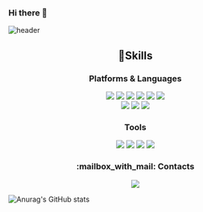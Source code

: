 ### Hi there 👋

<!--
**woorain20/woorain20** is a ✨ _special_ ✨ repository because its `README.md` (this file) appears on your GitHub profile.

Here are some ideas to get you started:

- 🔭 I’m currently working on ...
- 🌱 I’m currently learning ...
- 👯 I’m looking to collaborate on ...
- 🤔 I’m looking for help with ...
- 💬 Ask me about ...
- 📫 How to reach me: ...
- 😄 Pronouns: ...
- ⚡ Fun fact: ...
-->

![header](https://capsule-render.vercel.app/api?type=waving&color=auto&height=300&section=header&text=WooGi%20Kim&fontSize=90)

<h2 align="center"> 💪Skills </h2>
<h3 align="center"> Platforms & Languages </h3>
<p align="center">
  <img src="https://img.shields.io/badge/Svelte-FF3E00?style=flat-square&logo=Svelte&logoColor=white"/>
  <img src="https://img.shields.io/badge/Java-007396?style=flat-square&logo=Java&logoColor=white"/>
  <img src="https://img.shields.io/badge/JavaScript-F7DF1E?style=flat-square&logo=JavaScript&logoColor=white"/>
  <img src="https://img.shields.io/badge/C Sharp-239120?style=flat-square&logo=C Sharp&logoColor=white"/>
  <img src="https://img.shields.io/badge/Spring-6DB33F?style=flat-square&logo=Spring&logoColor=white"/>
  <img src="https://img.shields.io/badge/Spring Boot-6DB33F?style=flat-square&logo=Spring Boot&logoColor=white"/><br/>
  <img src="https://img.shields.io/badge/MySQL-4479A1?style=flat-square&logo=MySQL&logoColor=white"/>
  <img src="https://img.shields.io/badge/Microsoft SQL Server-CC2927?style=flat-square&logo=Microsoft SQL Server&logoColor=white"/>
  <img src="https://img.shields.io/badge/Python-3766AB?style=flat-square&logo=Python&logoColor=white"/>
</p>

<h3 align="center"> Tools </h3>
<p align="center"> 
  <img src="https://img.shields.io/badge/Git-F05032.svg?&style=flat-square&logo=Git&logoColor=white"/>
  <img src="https://img.shields.io/badge/Eclipse%20IDE-2C2255.svg?&style=flat-square&logo=Eclipse%20IDE&logoColor=white"/>
  <img src="https://img.shields.io/badge/Visual%20Studio%20Code-007ACC.svg?&style=flat-square&logo=Visual%20Studio%20Code&logoColor=white"/>
  <img src="https://img.shields.io/badge/Visual%20Studio-5C2D91.svg?&style=flat-square&logo=Visual%20Studio&logoColor=white"/>
</P>

<h3 align="center"> :mailbox_with_mail: Contacts </h3>
<p align="center">  
  <img src="https://img.shields.io/badge/Gmail-d14836?style=flat-square&logo=Gmail&logoColor=white&link=mailto:suoerwgzi@gmail.com)](mailto:suoerwgzi@gmail.com)"/>
</p>

![Anurag's GitHub stats](https://github-readme-stats.vercel.app/api?username=woorain20&show_icons=true&theme=radical)
